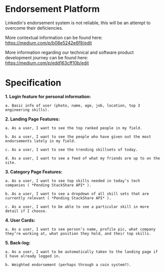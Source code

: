 # Endorsement Platform

Linkedin's endorsement system is not reliable, this will be an attempt to overcome their deficiencies.

More contextual information can be found here: https://medium.com/p/b08e5242e6f9/edit 

More information regarding our technical and software product development journey can be found here: 
https://medium.com/p/edd163cff10b/edit

# Specification

**1. Login feature for personal information:**

    a. Basic info of user (photo, name, age, job, location, top 3 engineering skills).

**2. Landing Page Features:**

    a. As a user, I want to see the top ranked people in my field.

    b. As a user, I want to see the people who have given out the most endorsements lately in my field.

    c. As a user, I want to see the trending skillsets of today.

    d. As a user, I want to see a feed of what my friends are up to on the site.

**3. Category Page Features:**

    a. As a user, I want to see top skills needed in today’s tech companies ( *Pending StackShare API* ).

    b. As a user, I want to see a dropdown of all skill sets that are currently relevant ( *Pending StackShare API* ).

    c. As a user, I want to be able to see a particular skill in more detail if I choose.

**4. User Cards:**

    a. As a user, I want to see person’s name, profile pic, what company they’re working at, what position they hold, and their top skills.

**5. Back-log:**

    a. As a user, I want to be automatically taken to the landing page if I have already logged in.

    b. Weighted endorsement (perhaps through a coin system?).
